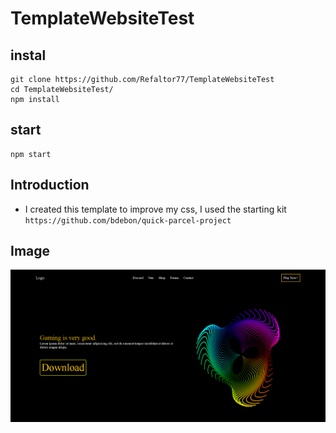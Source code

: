 # TemplateWebsiteTest

## instal

```CMD
git clone https://github.com/Refaltor77/TemplateWebsiteTest
cd TemplateWebsiteTest/
npm install
```

## start 

```CMD
npm start 
```

## Introduction
- I created this template to improve my css, I used the starting kit `https://github.com/bdebon/quick-parcel-project`

## Image

<img src="pic.png">
